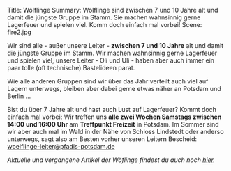 Title: Wölflinge
Summary: Wölflinge sind zwischen 7 und 10 Jahre alt und damit die jüngste Gruppe im Stamm. Sie machen wahnsinnig gerne Lagerfeuer und spielen viel. Komm doch einfach mal vorbei!
Scene: fire2.jpg

Wir sind alle - außer unsere Leiter - **zwischen 7 und 10 Jahre** alt und damit die jüngste Gruppe im Stamm. Wir machen wahnsinnig gerne Lagerfeuer und spielen viel, unsere Leiter - Oli und Uli - haben aber auch immer ein paar tolle (oft technische) Bastelideen parat.

Wie alle anderen Gruppen sind wir über das Jahr verteilt auch viel auf Lagern unterwegs, bleiben aber dabei gerne etwas näher an Potsdam und Berlin ...

Bist du über 7 Jahre alt und hast auch Lust auf Lagerfeuer? Kommt doch einfach mal vorbei: Wir treffen uns **alle zwei Wochen Samstags zwischen 14:00 und 16:00 Uhr** am **Treffpunkt Freizeit** in Potsdam. Im Sommer sind wir aber auch mal im Wald in der Nähe von Schloss Lindstedt oder anderso unterwegs, sagt also am Besten vorher unseren Leitern Bescheid: woelflinge-leiter@pfadis-potsdam.de

*Aktuelle und vergangene Artikel der Wöflinge findest du auch noch [hier](/tag/wolflinge.html).*